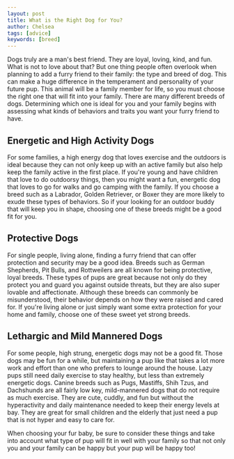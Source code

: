 ```yaml
---
layout: post
title: What is the Right Dog for You?
author: Chelsea
tags: [advice]
keywords: [breed]
---
```


Dogs truly are a man's best friend. They are loyal, loving, kind, and fun. What is not to love about that? But one thing people often overlook when planning to add a furry friend to their family: the type and breed of dog. This can make a huge difference in the temperament and personality of your future pup. This animal will be a family member for life, so you must choose the right one that will fit into your family. There are many different breeds of dogs. Determining which one is ideal for you and your family begins with assessing what kinds of behaviors and traits you want your furry friend to have. 

## Energetic and High Activity Dogs

For some families, a high energy dog that loves exercise and the outdoors is ideal because they can not only keep up with an active family but also help keep the family active in the first place. If you're young and have children that love to do outdoorsy things, then you might want a fun, energetic dog that loves to go for walks and go camping with the family. If you choose a breed such as a Labrador, Golden Retriever, or Boxer they are more likely to exude these types of behaviors. So if your looking for an outdoor buddy that will keep you in shape, choosing one of these breeds might be a good fit for you.

## Protective Dogs

For single people, living alone, finding a furry friend that can offer protection and security may be a good idea. Breeds such as German Shepherds, Pit Bulls, and Rottweilers are all known for being protective, loyal breeds. These types of pups are great because not only do they protect you and guard you against outside threats, but they are also super lovable and affectionate. Although these breeds can commonly be misunderstood, their behavior depends on how they were raised and cared for. If you're living alone or just simply want some extra protection for your home and family, choose one of these sweet yet strong breeds. 

## Lethargic and Mild Mannered Dogs 

For some people, high strung, energetic dogs may not be a good fit. Those dogs may be fun for a while, but maintaining a pup like that takes a lot more work and effort than one who prefers to lounge around the house. Lazy pups still need daily exercise to stay healthy, but less than extremely energetic dogs. Canine breeds such as Pugs, Mastiffs, Shih Tzus, and Dachshunds are all fairly low key, mild-mannered dogs that do not require as much exercise. They are cute, cuddly, and fun but without the hyperactivity and daily maintenance needed to keep their energy levels at bay. They are great for small children and the elderly that just need a pup that is not hyper and easy to care for. 

When choosing your fur baby, be sure to consider these things and take into account what type of pup will fit in well with your family so that not only you and your family can be happy but your pup will be happy too!
